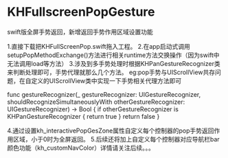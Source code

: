 # KHFullscreenPopGesture
swift版全屏手势返回，新增返回手势作用区域设置功能

1.直接下载把KHFullScreenPop.swift拖入工程。
2.在app启动式调用setupPopMethodExchange()方法进行相关runtime方法交换操作（因为swift中无法调用load等方法）
3.涉及到多手势处理时根据KHPanGestureRecognizer类来判断处理即可，手势代理就那么几个方法。
eg:pop手势与UIScrollView共存问题，在自定义的UIScrollView类中实现一下手势相关代理方法即可

func gestureRecognizer(_ gestureRecognizer: UIGestureRecognizer, shouldRecognizeSimultaneouslyWith otherGestureRecognizer: UIGestureRecognizer) -> Bool {
    if otherGestureRecognizer is KHPanGestureRecognizer {
        return true
    }
    return false
}

4.通过设置kh_interactivePopGesZone属性自定义每个控制器的pop手势返回作用区域，小于0时为全屏返回。
5.后续还将加上自定义每个控制器对应导航栏bar颜色功能（kh_customNavColor）详情请关注后续。。。

